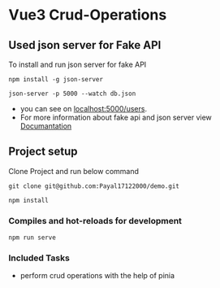 # Vue3 Crud-Operations

## Used json server for Fake API
To install and run json server for fake API
```
npm install -g json-server

json-server -p 5000 --watch db.json
```

- you can see on [localhost:5000/users](http://localhost:5000/users).
- For more information about fake api and json server view [Documantation](https://github.com/typicode/json-server)

## Project setup

Clone Project and run below command
```
git clone git@github.com:Payal17122000/demo.git

npm install
```

### Compiles and hot-reloads for development
```
npm run serve
```

### Included Tasks

- perform crud operations with the help of pinia